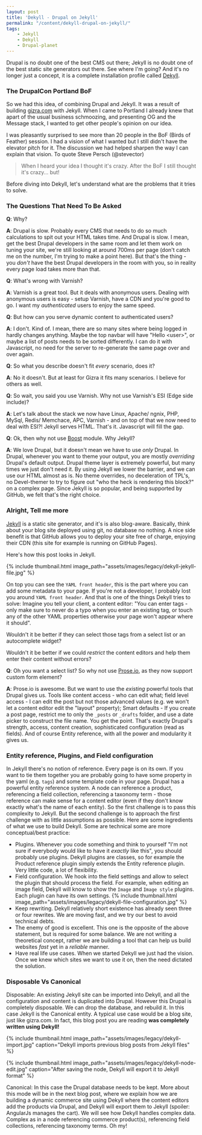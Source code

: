 ```yaml
---
layout: post
title: 'Dekyll - Drupal on Jekyll'
permalink: "/content/dekyll-drupal-on-jekyll/"
tags:
    - Jekyll
    - Dekyll
    - Drupal-planet
---
```



Drupal is no doubt one of the best CMS out there; Jekyll is no doubt one of the best static site generators out there. See where I'm going? And it's no longer just a concept, it is a complete installation profile called [Dekyll](https://github.com/Gizra/dekyll).

### The DrupalCon Portland BoF

So we had this idea, of combining Drupal and Jekyll. It was a result of building [gizra.com]() with Jekyll. When I came to Portland I already knew that apart of the usual business schmoozing, and presenting OG and the Message stack, I wanted to get other people's opinion on our idea.

I was pleasantly surprised to see more than 20 people in the BoF (Birds of Feather) session. I had a vision of what I wanted but I still didn't have the elevator pitch for it. The discussion we had helped sharpen the way I can explain that vision. To quote Steve Persch (@stevector)

> When I heard your idea I thought it's crazy. After the BoF I still thought it's crazy... but!

Before diving into Dekyll, let's understand what are the problems that it tries to solve.

<!-- more -->

### The Questions That Need To Be Asked

**Q**: Why?

**A**: Drupal is slow. Probably every CMS that needs to do so much calculations to spit out your HTML takes time. And Drupal is slow. I mean, get the best Drupal developers in the same room and let them work on tuning your site, we're still looking at around 700ms per page (don't catch me on the number, I'm trying to make a point here). But that's the thing - you _don't_ have the best Drupal developers in the room with you, so in reality every page load takes more than that.


**Q**: What's wrong with Varnish?

**A**: Varnish is a great tool. But it deals with anonymous users. Dealing with anonymous users is easy - setup Varnish, have a CDN and you're good to go. I want my _authenticated_ users to enjoy the same speed.


**Q**: But how can you serve dynamic content to authenticated users?

**A**: I don't. Kind of. I mean, there are so many sites where being logged in hardly changes anything. Maybe the top navbar will have "Hello &lt;user&gt;", or maybe a list of posts needs to be sorted differently. I can do it with Javascript, no need for the server to re-generate the same page over and over again.


**Q**: So what you describe doesn't fit _every_ scenario, does it?

**A**: No it doesn't. But at least for Gizra it fits many scenarios. I believe for others as well.


**Q**: So wait, you said you use Varnish. Why not use Varnish's ESI (Edge side include)?

**A**: Let's talk about the stack we now have Linux, Apache/ ngnix, PHP, MySql, Redis/ Memchace, APC, Varnish - and on top of that we now need to deal with ESI?! Jekyll serves HTML. That's it. Javascript will fill the gap.


**Q**: Ok, then why not use [Boost](https://drupal.org/project/boost) module. Why Jekyll?

**A**: We love Drupal, but it doesn't mean we have to use _only_ Drupal. In Drupal, whenever you want to theme your output, you are mostly _overriding_ Drupal's default output. Drupal theme layer is extremely powerful, but many times we just don't need it. By using Jekyll we lower the barrier, and we can use our HTML almost as is. No theme overrides, no deceleration of TPL's, no Devel-themer to try to figure out "who the heck is rendering this block?" on a complex page. Since Jekyll is so popular, and being supported by GitHub, we felt that's the right choice.

### Alright, Tell me more

[Jekyll](http://jekyllrb.com/) is a static site generator, and it's is also blog-aware. Basically, think about your blog site deployed using git, no database no nothing. A nice side benefit is that GitHub allows you to deploy your site free of charge, enjoying their CDN (this site for example is running on GitHub Pages).

Here's how this post looks in Jekyll.

{% include thumbnail.html  image_path="assets/images/legacy/dekyll-jekyll-file.jpg" %}

On top you can see the ``YAML front header``, this is the part where you can add some metadata to your page. If you're not a developer, I probably lost you around ``YAML front header``. And that is one of the things Dekyll tries to solve: Imagine you tell your client, a content editor: "You can enter tags - only make sure to never do a typo when you enter an existing tag, or touch any of the other YAML properties otherwise your page won't appear where it should".

Wouldn't it be better if they can select those tags from a select list or an autocomplete widget?

Wouldn't it be better if we could _restrict_ the content editors and help them enter their content without errors?

**Q**: Oh you want a select list? So why not use [Prose.io](http://prose.io), as they now support custom form element?

**A**: Prose.io is awesome. But we want to use the _existing_ powerful tools that Drupal gives us. Tools like content access - who can edit what; field level access - I can edit the post but not those advanced values (e.g. we won't let a content editor edit the "layout" property); Smart defaults - If you create a post page, restrict me to only the ``_posts`` or ``_drafts`` folder, and use a date picker to construct the file name. You get the point. That's exactly Drupal's strength, access, content creation, sophisticated configuration (read as fields). And of course Entity reference, with all the power and modularity it gives us.

### Entity reference, Plugins, and Field configuration

In Jekyll there's no notion of reference. Every page is on its own. If you want to tie them together you are probably going to have some property in the yaml (e.g. ``tags``) and some template code in your page.
Drupal has a powerful entity reference system. A node can reference a product, referencing a field collection, referencing a taxonomy term - those reference can make sense for a content editor (even if they don't know exactly what's the name of each entity). So the first challenge is to pass this complexity to Jekyll. But the second challenge is to approach the first challenge with as little assumptions as possible.
Here are some ingredients of what we use to build Dekyll. Some are technical some are more conceptual/best practice:

* Plugins. Whenever you code something and think to yourself "I'm not sure if everybody would like to have it _exactly_ like this", you should probably use plugins. Dekyll plugins are classes, so for example the Product reference plugin simply extends the Entity reference plugin. Very little code, a lot of flexibility.
* Field configuration. We hook into the field settings and allow to select the plugin that should process the field. For example, when editing an image field, Dekyll will know to show the ``Image`` and ``Image style`` plugins. Each plugin can have its own settings.
{% include thumbnail.html  image_path="assets/images/legacy/dekyll-file-configuration.jpg" %}
* Keep rewriting. Dekyll relatively short existence has already seen three or four rewrites. We are moving fast, and we try our best to avoid technical debts.
* The enemy of good is excellent. This one is the opposite of the above statement, but is required for some balance. We are not writing a theoretical concept, rather we are building a tool that can help us build websites _fast_ yet in a  _reliable_ manner.
* Have real life use cases. When we started Dekyll we just had the vision. Once we knew which sites we want to use it on, then the need dictated the solution.

### Disposable Vs Canonical

Disposable: An existing Jekyll site can be imported into Dekyll, and all the configuration and content is duplicated into Drupal. However this Drupal is completely disposable. We can drop the database, and rebuild it. In this case Jekyll is the Canonical entity. A typical use case would be a blog site, just like gizra.com. In fact, this blog post you are reading **was completely written using Dekyll!**

{% include thumbnail.html  image_path="assets/images/legacy/dekyll-import.jpg" caption="Dekyll imports previous blog posts from Jekyll files" %}

{% include thumbnail.html  image_path="assets/images/legacy/dekyll-node-edit.jpg" caption="After saving the node, Dekyll will export it to Jekyll format" %}

Canonical: In this case the Drupal database needs to be kept. More about this mode will be in the next blog post, where we explain how we are building a dynamic commerce site using Dekyll where the content editors add the products via Drupal, and Dekyll will export them to Jekyll (spoiler: AngularJs manages the cart). We will see how Dekyll handles complex data. Complex as in a node referencing commerce product(s), referencing field collections, referencing taxonomy terms. Oh my!
